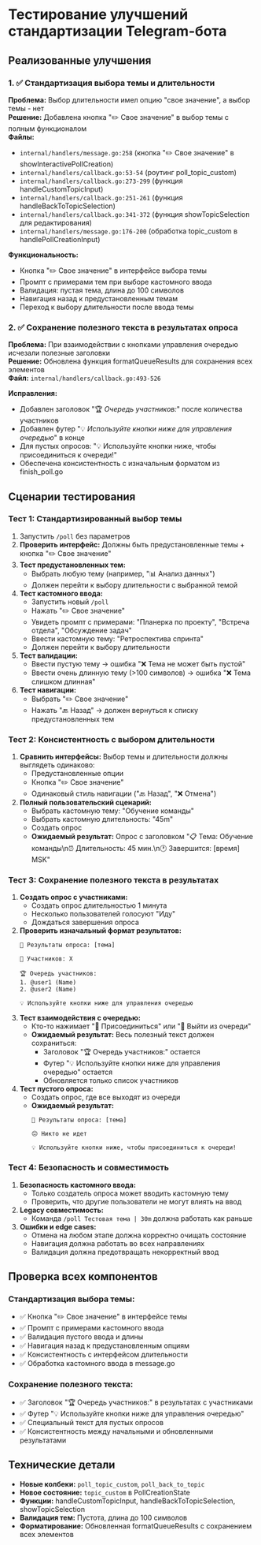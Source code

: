 # Тестирование улучшений стандартизации Telegram-бота

## Реализованные улучшения

### 1. ✅ Стандартизация выбора темы и длительности
**Проблема:** Выбор длительности имел опцию "свое значение", а выбор темы - нет  
**Решение:** Добавлена кнопка "✏️ Свое значение" в выбор темы с полным функционалом  
**Файлы:**
- `internal/handlers/message.go:258` (кнопка "✏️ Свое значение" в showInteractivePollCreation)
- `internal/handlers/callback.go:53-54` (роутинг poll_topic_custom)
- `internal/handlers/callback.go:273-299` (функция handleCustomTopicInput)
- `internal/handlers/callback.go:251-261` (функция handleBackToTopicSelection)
- `internal/handlers/callback.go:341-372` (функция showTopicSelection для редактирования)
- `internal/handlers/message.go:176-200` (обработка topic_custom в handlePollCreationInput)

**Функциональность:**
- Кнопка "✏️ Свое значение" в интерфейсе выбора темы
- Промпт с примерами тем при выборе кастомного ввода
- Валидация: пустая тема, длина до 100 символов
- Навигация назад к предустановленным темам
- Переход к выбору длительности после ввода темы

### 2. ✅ Сохранение полезного текста в результатах опроса
**Проблема:** При взаимодействии с кнопками управления очередью исчезали полезные заголовки  
**Решение:** Обновлена функция formatQueueResults для сохранения всех элементов  
**Файл:** `internal/handlers/callback.go:493-526`

**Исправления:**
- Добавлен заголовок "🏆 *Очередь участников:*" после количества участников
- Добавлен футер "💡 *Используйте кнопки ниже для управления очередью*" в конце
- Для пустых опросов: "💡 Используйте кнопки ниже, чтобы присоединиться к очереди!"
- Обеспечена консистентность с изначальным форматом из finish_poll.go

## Сценарии тестирования

### Тест 1: Стандартизированный выбор темы
1. Запустить `/poll` без параметров
2. **Проверить интерфейс:** Должны быть предустановленные темы + кнопка "✏️ Свое значение"
3. **Тест предустановленных тем:**
   - Выбрать любую тему (например, "📊 Анализ данных")
   - Должен перейти к выбору длительности с выбранной темой
4. **Тест кастомного ввода:**
   - Запустить новый `/poll`
   - Нажать "✏️ Свое значение"
   - Увидеть промпт с примерами: "Планерка по проекту", "Встреча отдела", "Обсуждение задач"
   - Ввести кастомную тему: "Ретроспектива спринта"
   - Должен перейти к выбору длительности
5. **Тест валидации:**
   - Ввести пустую тему → ошибка "❌ Тема не может быть пустой"
   - Ввести очень длинную тему (>100 символов) → ошибка "❌ Тема слишком длинная"
6. **Тест навигации:**
   - Выбрать "✏️ Свое значение"
   - Нажать "🔙 Назад" → должен вернуться к списку предустановленных тем

### Тест 2: Консистентность с выбором длительности
1. **Сравнить интерфейсы:** Выбор темы и длительности должны выглядеть одинаково:
   - Предустановленные опции
   - Кнопка "✏️ Свое значение"
   - Одинаковый стиль навигации ("🔙 Назад", "❌ Отмена")
2. **Полный пользовательский сценарий:**
   - Выбрать кастомную тему: "Обучение команды"
   - Выбрать кастомную длительность: "45m"
   - Создать опрос
   - **Ожидаемый результат:** Опрос с заголовком "📋 Тема: Обучение команды\n⏰ Длительность: 45 мин.\n🕐 Завершится: [время] MSK"

### Тест 3: Сохранение полезного текста в результатах
1. **Создать опрос с участниками:**
   - Создать опрос длительностью 1 минута
   - Несколько пользователей голосуют "Иду"
   - Дождаться завершения опроса
2. **Проверить изначальный формат результатов:**
   ```
   🎯 Результаты опроса: [тема]
   
   👥 Участников: X
   
   🏆 Очередь участников:
   1. @user1 (Name)
   2. @user2 (Name)
   
   💡 Используйте кнопки ниже для управления очередью
   ```
3. **Тест взаимодействия с очередью:**
   - Кто-то нажимает "🙋 Присоединиться" или "🚪 Выйти из очереди"
   - **Ожидаемый результат:** Весь полезный текст должен сохраниться:
     - Заголовок "🏆 Очередь участников:" остается
     - Футер "💡 Используйте кнопки ниже для управления очередью" остается
     - Обновляется только список участников
4. **Тест пустого опроса:**
   - Создать опрос, где все выходят из очереди
   - **Ожидаемый результат:** 
     ```
     🎯 Результаты опроса: [тема]
     
     😔 Никто не идет
     
     💡 Используйте кнопки ниже, чтобы присоединиться к очереди!
     ```

### Тест 4: Безопасность и совместимость
1. **Безопасность кастомного ввода:**
   - Только создатель опроса может вводить кастомную тему
   - Проверить, что другие пользователи не могут влиять на ввод
2. **Legacy совместимость:**
   - Команда `/poll Тестовая тема | 30m` должна работать как раньше
3. **Ошибки и edge cases:**
   - Отмена на любом этапе должна корректно очищать состояние
   - Навигация должна работать во всех направлениях
   - Валидация должна предотвращать некорректный ввод

## Проверка всех компонентов

### Стандартизация выбора темы:
- ✅ Кнопка "✏️ Свое значение" в интерфейсе темы
- ✅ Промпт с примерами кастомного ввода
- ✅ Валидация пустого ввода и длины
- ✅ Навигация назад к предустановленным опциям
- ✅ Консистентность с интерфейсом длительности
- ✅ Обработка кастомного ввода в message.go

### Сохранение полезного текста:
- ✅ Заголовок "🏆 Очередь участников:" в результатах с участниками
- ✅ Футер "💡 Используйте кнопки ниже для управления очередью"
- ✅ Специальный текст для пустых опросов
- ✅ Консистентность между начальными и обновленными результатами

## Технические детали
- **Новые колбеки:** `poll_topic_custom`, `poll_back_to_topic`
- **Новое состояние:** `topic_custom` в PollCreationState
- **Функции:** handleCustomTopicInput, handleBackToTopicSelection, showTopicSelection
- **Валидация тем:** Пустота, длина до 100 символов
- **Форматирование:** Обновленная formatQueueResults с сохранением всех элементов